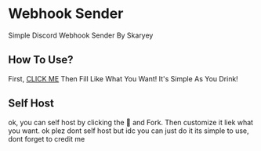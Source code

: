 # Webhook Sender
Simple Discord Webhook Sender By Skaryey

## How To Use?
First, [CLICK ME](https://endternvl.github.io/websend)
Then Fill Like What You Want! It's Simple As You Drink!

## Self Host

ok, you can self host by clicking the 🌟 and Fork.
Then customize it liek what you want. ok plez dont self host but idc you can just do it its simple to use, dont forget to credit me
